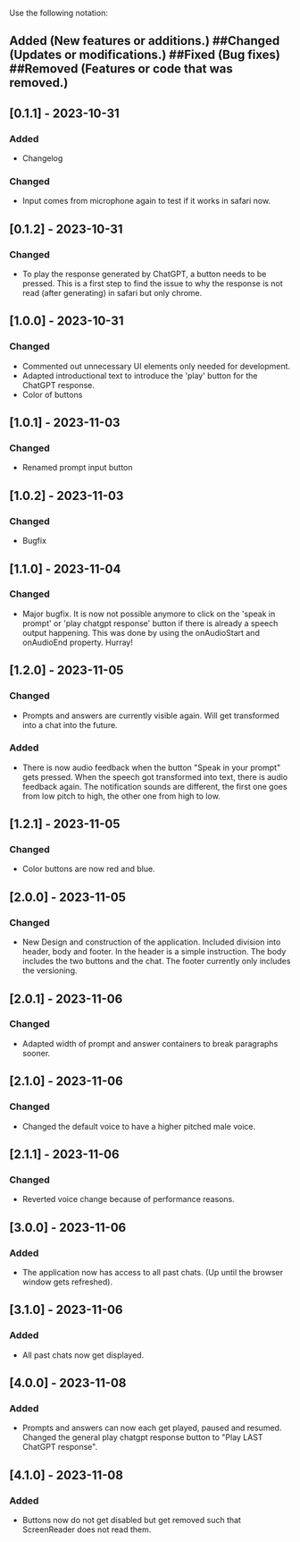Use the following notation:
## Added (New features or additions.) ##Changed (Updates or modifications.) ##Fixed (Bug fixes) ##Removed (Features or code that was removed.)



## [0.1.1] - 2023-10-31
### Added
- Changelog
### Changed
- Input comes from microphone again to test if it works in safari now.

## [0.1.2] - 2023-10-31
### Changed
- To play the response generated by ChatGPT, a button needs to be pressed.
This is a first step to find the issue to why the response is not read (after generating) in safari but only chrome.

## [1.0.0] - 2023-10-31
### Changed
- Commented out unnecessary UI elements only needed for development.
- Adapted introductional text to introduce the 'play' button for the ChatGPT response.
- Color of buttons

## [1.0.1] - 2023-11-03
### Changed
- Renamed prompt input button

## [1.0.2] - 2023-11-03
### Changed
- Bugfix

## [1.1.0] - 2023-11-04
### Changed
- Major bugfix. It is now not possible anymore to click on the 'speak in prompt' or 'play chatgpt response' button
if there is already a speech output happening. This was done by using the onAudioStart and onAudioEnd property. Hurray!

## [1.2.0] - 2023-11-05
### Changed
- Prompts and answers are currently visible again. Will get transformed into a chat into the future.
### Added
- There is now audio feedback when the button "Speak in your prompt" gets pressed. When the speech got transformed into text, there is audio feedback again. The notification sounds are different, the first one goes from low pitch to high, the other one from high to low.

## [1.2.1] - 2023-11-05
### Changed
- Color buttons are now red and blue.

## [2.0.0] - 2023-11-05
### Changed
- New Design and construction of the application. Included division into header, body and footer. In the header is a simple instruction. The body includes the two buttons and the chat. The footer currently only includes the versioning.

## [2.0.1] - 2023-11-06
### Changed
- Adapted width of prompt and answer containers to break paragraphs sooner.

## [2.1.0] - 2023-11-06
### Changed
- Changed the default voice to have a higher pitched male voice.

## [2.1.1] - 2023-11-06
### Changed
- Reverted voice change because of performance reasons.

## [3.0.0] - 2023-11-06
### Added
- The application now has access to all past chats. (Up until the browser window gets refreshed).

## [3.1.0] - 2023-11-06
### Added
- All past chats now get displayed.

## [4.0.0] - 2023-11-08
### Added
- Prompts and answers can now each get played, paused and resumed. Changed the general play chatgpt response button to "Play LAST ChatGPT response".

## [4.1.0] - 2023-11-08
### Added
- Buttons now do not get disabled but get removed such that ScreenReader does not read them.